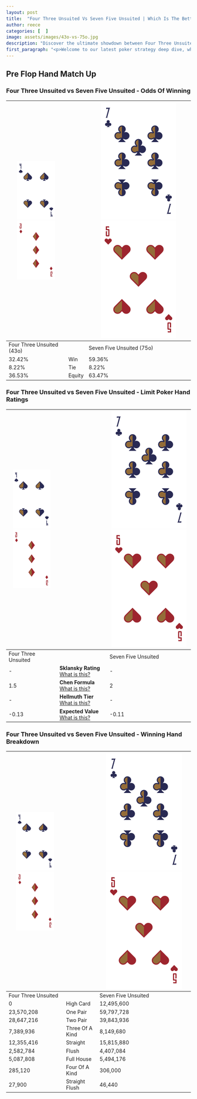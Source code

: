 ```yaml
---
layout: post
title:  "Four Three Unsuited Vs Seven Five Unsuited | Which Is The Better Hand In Poker? A Complete Guide"
author: reece
categories: [  ]
image: assets/images/43o-vs-75o.jpg
description: "Discover the ultimate showdown between Four Three Unsuited and Seven Five Unsuited in poker! Uncover the odds, strategies, and scenarios where one hand triumphs over the other. Get ready to up your poker game with this thrilling analysis."
first_paragraph: "<p>Welcome to our latest poker strategy deep dive, where we're pitting two distinct hands against each other in a high-stakes showdown: Four Three Unsuited vs Seven Five Unsuited.</p><p>In the dynamic world of poker, every decision counts, and knowing which hand holds the upper hand is key to your success at the table.</p><p>In this article, we'll dissect these two hands, explore the scenarios where one dominates the other, and equip you with the knowledge to make strategic choices that can tip the odds in your favor.</p><p>Get ready to unravel the intriguing dynamics of these poker hands and elevate your game to new heights.</p>"
---
```




[comment]: # (sp0)

## Pre Flop Hand Match Up

<div class="table hand-ratings" markdown="1"> 



### Four Three Unsuited vs Seven Five Unsuited - Odds Of Winning


    
| ![image info](assets/images/hand1/4.png) ![image info](assets/images/hand1/3o.png) |  | ![image info](assets/images/hand2/7.png) ![image info](assets/images/hand2/5o.png) |
| -------- | -------- | -------- |
| Four Three Unsuited (43o) |  | Seven Five Unsuited (75o) |
| 32.42% | Win | 59.36% |
| 8.22% | Tie | 8.22% |
| 36.53% | Equity | 63.47% |




[comment]: # (sp1)



### Four Three Unsuited vs Seven Five Unsuited - Limit Poker Hand Ratings


    
| ![image info](assets/images/hand1/4.png) ![image info](assets/images/hand1/3o.png) |  | ![image info](assets/images/hand2/7.png) ![image info](assets/images/hand2/5o.png) |
| -------- | -------- | -------- |
| Four Three Unsuited |  | Seven Five Unsuited |
| - | **Sklansky Rating** [What is this?](/sklansky-rating-explained) | - |
| 1.5 | **Chen Formula** [What is this?](/chen-formula-explained) | 2 |
| - | **Hellmuth Tier** [What is this?](/Hellmuth-tier-explained) | - |
| -0.13 | **Expected Value** [What is this?](/expected-value-explained) | -0.11 |




[comment]: # (sp2)



### Four Three Unsuited vs Seven Five Unsuited - Winning Hand Breakdown


    
| ![image info](assets/images/hand1/4.png) ![image info](assets/images/hand1/3o.png) |  | ![image info](assets/images/hand2/7.png) ![image info](assets/images/hand2/5o.png) |
| -------- | -------- | -------- |
| Four Three Unsuited |  | Seven Five Unsuited |
| 0 | High Card | 12,495,600 |
| 23,570,208 | One Pair | 59,797,728 |
| 28,647,216 | Two Pair | 39,843,936 |
| 7,389,936 | Three Of A Kind | 8,149,680 |
| 12,355,416 | Straight | 15,815,880 |
| 2,582,784 | Flush | 4,407,084 |
| 5,087,808 | Full House | 5,494,176 |
| 285,120 | Four Of A Kind | 306,000 |
| 27,900 | Straight Flush | 46,440 |




[comment]: # (sp3)



</div>

[comment]: # (sp4)



[comment]: # (sp5)

